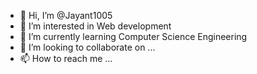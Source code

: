 - 👋 Hi, I’m @Jayant1005
- 👀 I’m interested in Web development
- 🌱 I’m currently learning Computer Science Engineering
- 💞️ I’m looking to collaborate on ...
- 📫 How to reach me ...

<!---
Jayant1005/Jayant1005 is a ✨ special ✨ repository because its `README.md` (this file) appears on your GitHub profile.
You can click the Preview link to take a look at your changes.
--->
